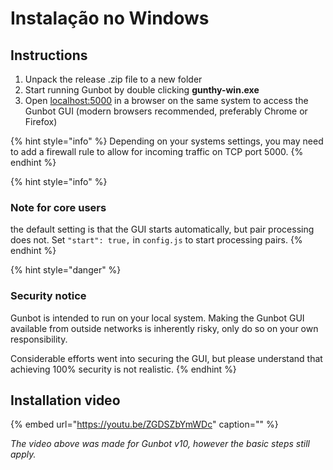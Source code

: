 # Instalação no Windows

## Instructions

1. Unpack the release .zip file to a new folder
2. Start running Gunbot by double clicking **gunthy-win.exe**
3. Open [localhost:5000](http://localhost:5000) in a browser on the same system to access the Gunbot GUI \(modern browsers recommended, preferably Chrome or Firefox\)

{% hint style="info" %}
Depending on your systems settings, you may need to add a firewall rule to allow for incoming traffic on TCP port 5000.
{% endhint %}

{% hint style="info" %}
### Note for core users

the default setting is that the GUI starts automatically, but pair processing does not. Set `"start": true,` in `config.js` to start processing pairs.
{% endhint %}

{% hint style="danger" %}
### Security notice

Gunbot is intended to run on your local system. Making the Gunbot GUI available from outside networks is inherently risky, only do so on your own responsibility.

Considerable efforts went into securing the GUI, but please understand that achieving 100% security is not realistic.
{% endhint %}

## Installation video

{% embed url="https://youtu.be/ZGDSZbYmWDc" caption="" %}

_The video above was made for Gunbot v10, however the basic steps still apply._

